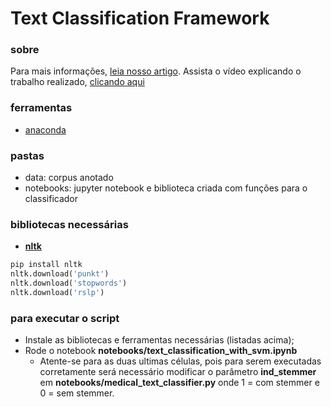# Text Classification Framework

### sobre

Para mais informações, [leia nosso artigo](https://www.overleaf.com/project/5ddeb748491ee50001e6aae0).
Assista o vídeo explicando o trabalho realizado, [clicando aqui](https://youtu.be/QXnhrYljvRk) 
### ferramentas
 - [anaconda](https://www.anaconda.com/distribution/#download-section)

### pastas
 - data: corpus anotado
 - notebooks: jupyter notebook e biblioteca criada com funções para o classificador

### bibliotecas necessárias
- **[nltk](http://www.nltk.org/install.html)**
```python
pip install nltk
nltk.download('punkt')
nltk.download('stopwords')
nltk.download('rslp')
```
### para executar o script
- Instale as bibliotecas e ferramentas necessárias (listadas acima);
- Rode o notebook **notebooks/text_classification_with_svm.ipynb** 
     - Atente-se para as duas ultimas células, pois para serem executadas corretamente será necessário modificar o parâmetro **ind_stemmer** em **notebooks/medical_text_classifier.py** onde 1 = com stemmer e 0 = sem stemmer.
